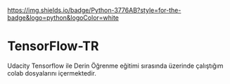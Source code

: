 https://img.shields.io/badge/Python-3776AB?style=for-the-badge&logo=python&logoColor=white

# TensorFlow-TR
Udacity Tensorflow ile Derin Öğrenme eğitimi sırasında üzerinde çalıştığım colab dosyalarını içermektedir.
